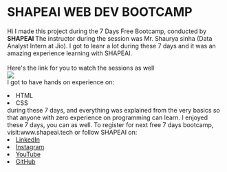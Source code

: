 # SHAPEAI WEB DEV BOOTCAMP
Hi I made this project during the 7 Days Free Bootcamp, conducted by <b> SHAPEAI
  </b>
  The instructor during the session was Mr. Shaurya sinha (Data Analyst Intern at Jio). I got to leanr a lot during these 7 days and it was an amazing experience learning with SHAPEAI.
  <br><br>Here's the link for you to watch the sessions as well<br>
  <a href="https://youtube.com/playlist?list=PL7zl8TDRnbun7K0fECtSMCI2hOCgLBy9a"> <img src="https://github.com/ShapeAI/PYTHON-AND-DATA-ANALYTICS/blob/main/WebD%20poster.png"> </a>
  <br>I got to have hands on experience on:
  <li>HTML
  <li>CSS
    <br>during these 7 days, and everything was explained from the very basics so that anyone with zero experience on programming can learn.
    I enjoyed these 7 days, you can as well. To register for next free 7 days bootcamp, visit:www.shapeai.tech
    or follow SHAPEAI on:
    <li><a href=
           "https://in.linkedin.com/company/shapeai">LinkedIn</a>
      <li><a href=
             "http://www.instagram.com/shape.ai/?hl=en">Instagram</a>
        <li><a
               href=
               "http://www.youtube.com/channel/UCTUvDLTW9meDXWcbmISPdA">YouTube</a>
          <li><a href=
                 "https://github.com/shapeai">GitHub</a>
